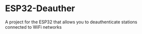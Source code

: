 # ESP32-Deauther
A project for the ESP32 that allows you to deauthenticate stations connected to WiFi networks
